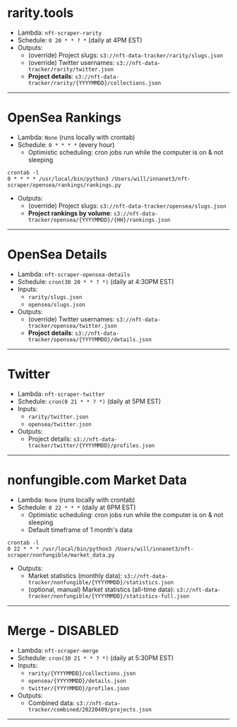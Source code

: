 # rarity.tools
* Lambda: `nft-scraper-rarity`
* Schedule: `0 20 * * ? *` (daily at 4PM EST)
* Outputs:
  * (override) Project slugs: `s3://nft-data-tracker/rarity/slugs.json`
  * (override) Twitter usernames: `s3://nft-data-tracker/rarity/twitter.json`
  * **Project details**: `s3://nft-data-tracker/rarity/{YYYYMMDD}/collections.json`

---

# OpenSea Rankings
* Lambda: `None` (runs locally with crontab)
* Schedule: `0 * * * *` (every hour)
  * Optimistic scheduling: cron jobs run while the computer is on & not sleeping
```
crontab -l
0 * * * * /usr/local/bin/python3 /Users/will/innanet3/nft-scraper/opensea/rankings/rankings.py
```
* Outputs:
  * (override) Project slugs: `s3://nft-data-tracker/opensea/slugs.json`
  * **Project rankings by volume**: `s3://nft-data-tracker/opensea/{YYYYMMDD}/{HH}/rankings.json`

---

# OpenSea Details
* Lambda: `nft-scraper-opensea-details`
* Schedule: `cron(30 20 * * ? *)` (daily at 4:30PM EST)
* Inputs:
  * `rarity/slugs.json`
  * `opensea/slugs.json`
* Outputs:
  * (override) Twitter usernames: `s3://nft-data-tracker/opensea/twitter.json`
  * **Project details**: `s3://nft-data-tracker/opensea/{YYYYMMDD}/details.json`
  
---

# Twitter
* Lambda: `nft-scraper-twitter`
* Schedule: `cron(0 21 * * ? *)` (daily at 5PM EST)
* Inputs: 
  * `rarity/twitter.json`
  * `opensea/twitter.json`
* Outputs:
  * Project details: `s3://nft-data-tracker/twitter/{YYYYMMDD}/profiles.json`
  
---

# nonfungible.com Market Data
* Lambda: `None` (runs locally with crontab)
* Schedule: `0 22 * * *` (daily at 6PM EST)
  * Optimistic scheduling: cron jobs run while the computer is on & not sleeping
  * Default timeframe of 1 month's data
```
crontab -l
0 22 * * * /usr/local/bin/python3 /Users/will/innanet3/nft-scraper/nonfungible/market_data.py
```
* Outputs:
  * Market statistics (monthly data): `s3://nft-data-tracker/nonfungible/{YYYYMMDD}/statistics.json`
  * (optional, manual) Market statistics (all-time data): `s3://nft-data-tracker/nonfungible/{YYYYMMDD}/statistics-full.json`

---

# Merge - DISABLED
* Lambda: `nft-scraper-merge`
* Schedule: `cron(30 21 * * ? *)` (daily at 5:30PM EST)
* Inputs: 
  * `rarity/{YYYYMMDD}/collections.json`
  * `opensea/{YYYYMMDD}/details.json`
  * `twitter/{YYYYMMDD}/profiles.json`
* Outputs:
  * Combined data: `s3://nft-data-tracker/combined/20220409/projects.json`

---
